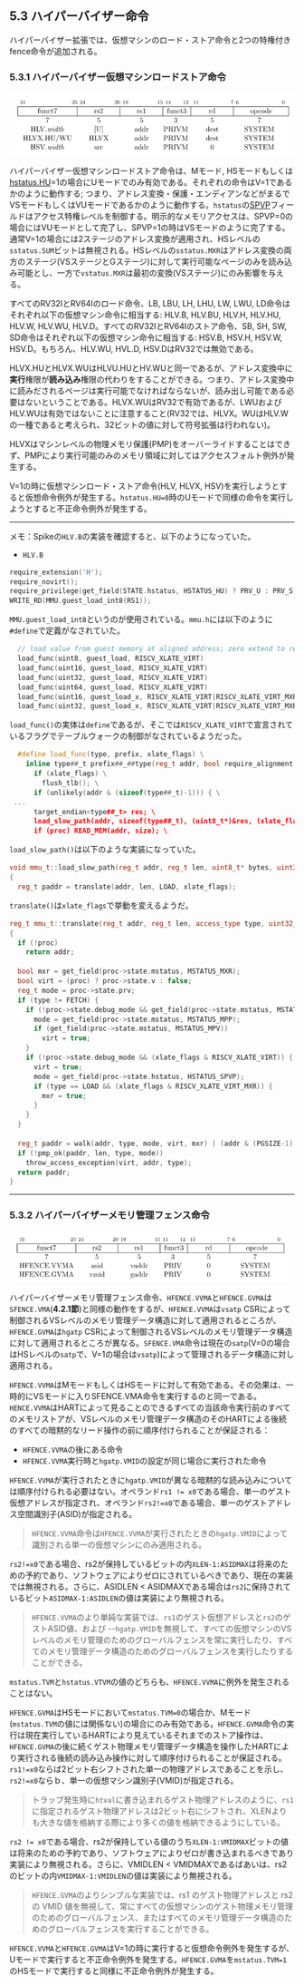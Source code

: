## 5.3 ハイパーバイザー命令

ハイパーバイザー拡張では、仮想マシンのロード・ストア命令と2つの特権付きfence命令が追加される。

### 5.3.1 ハイパーバイザー仮想マシンロードストア命令

![ハイパーバイザー仮想マシンロードストア命令](hypervisor_memory_insts.PNG)

ハイパーバイザー仮想マシンロードストア命令は、Mモード, HSモードもしくは[hstatus.HU](#hstatus_HU)=1の場合にUモードでのみ有効である。それぞれの命令はV=1であるかのように動作する; つまり、アドレス変換・保護・エンディアンなどがまるでVSモードもしくはVUモードであるかのように動作する。`hstatus`の[SPVP](#hstatus_SPVP)フィールドはアクセス特権レベルを制御する。明示的なメモリアクセスは、SPVP=0の場合にはVUモードとして完了し、SPVP=1の時はVSモードのように完了する。通常V=1の場合には2ステージのアドレス変換が適用され、HSレベルの`sstatus.SUM`ビットは無視される。HSレベルの`sstatus.MXR`はアドレス変換の両方のステージ(VSステージとGステージ)に対して実行可能なページのみを読み込み可能とし、一方で`vstatus.MXR`は最初の変換(VSステージ)にのみ影響を与える。

すべてのRV32IとRV64Iのロード命令、LB, LBU, LH, LHU, LW, LWU, LD命令はそれぞれ以下の仮想マシン命令に相当する: HLV.B, HLV.BU, HLV.H, HLV.HU, HLV.W, HLV.WU, HLV.D。すべてのRV32IとRV64Iのストア命令、SB, SH, SW, SD命令はそれぞれ以下の仮想マシン命令に相当する: HSV.B, HSV.H, HSV.W, HSV.D。もちろん、HLV.WU, HVL.D, HSV.DはRV32では無効である。

HLVX.HUとHLVX.WUはHLVU.HUとHV.WUと同一であるが、アドレス変換中に**実行**権限が**読み込み**権限の代わりをすることができる。つまり、アドレス変換中に読みだされるページは実行可能でなければならないが、読み出し可能である必要はないということである。HLVX.WUはRV32で有効であるが、LWUおよびHLV.WUは有効ではないことに注意すること(RV32では、HLVX。WUはHLV.Wの一種であると考えられ、32ビットの値に対して符号拡張は行われない)。

HLVXはマシンレベルの物理メモリ保護(PMP)をオーバーライドすることはできず、PMPにより実行可能のみのメモリ領域に対してはアクセスフォルト例外が発生する。

V=1の時に仮想マシンロード・ストア命令(HLV, HLVX, HSV)を実行しようとすると仮想命令例外が発生する。`hstatus.HU=0`時のUモードで同様の命令を実行しようとすると不正命令例外が発生する。

---

メモ：Spikeの`HLV.B`の実装を確認すると、以下のようになっていた。

- `HLV.B`

```cpp
require_extension('H');
require_novirt();
require_privilege(get_field(STATE.hstatus, HSTATUS_HU) ? PRV_U : PRV_S);
WRITE_RD(MMU.guest_load_int8(RS1));
```

`MMU.guest_load_int8`というのが使用されている。`mmu.h`には以下のように`#define`で定義がなされていた。

```cpp
  // load value from guest memory at aligned address; zero extend to register width
  load_func(uint8, guest_load, RISCV_XLATE_VIRT)
  load_func(uint16, guest_load, RISCV_XLATE_VIRT)
  load_func(uint32, guest_load, RISCV_XLATE_VIRT)
  load_func(uint64, guest_load, RISCV_XLATE_VIRT)
  load_func(uint16, guest_load_x, RISCV_XLATE_VIRT|RISCV_XLATE_VIRT_MXR)
  load_func(uint32, guest_load_x, RISCV_XLATE_VIRT|RISCV_XLATE_VIRT_MXR)
```

`load_func()`の実体は`define`であるが、そこでは`RISCV_XLATE_VIRT`で宣言されているフラグでテーブルウォークの制御がなされているようだった。

```cpp
  #define load_func(type, prefix, xlate_flags) \
    inline type##_t prefix##_##type(reg_t addr, bool require_alignment = false) { \
      if (xlate_flags) \
        flush_tlb(); \
      if (unlikely(addr & (sizeof(type##_t)-1))) { \
 ...
      target_endian<type##_t> res; \
      load_slow_path(addr, sizeof(type##_t), (uint8_t*)&res, (xlate_flags)); \
      if (proc) READ_MEM(addr, size); \

```

`load_slow_path()`は以下のような実装になっていた。

```cpp
void mmu_t::load_slow_path(reg_t addr, reg_t len, uint8_t* bytes, uint32_t xlate_flags)
{
  reg_t paddr = translate(addr, len, LOAD, xlate_flags);

```

`translate()`は`xlate_flags`で挙動を変えるようだ。

```cpp
reg_t mmu_t::translate(reg_t addr, reg_t len, access_type type, uint32_t xlate_flags)
{
  if (!proc)
    return addr;

  bool mxr = get_field(proc->state.mstatus, MSTATUS_MXR);
  bool virt = (proc) ? proc->state.v : false;
  reg_t mode = proc->state.prv;
  if (type != FETCH) {
    if (!proc->state.debug_mode && get_field(proc->state.mstatus, MSTATUS_MPRV)) {
      mode = get_field(proc->state.mstatus, MSTATUS_MPP);
      if (get_field(proc->state.mstatus, MSTATUS_MPV))
        virt = true;
    }
    if (!proc->state.debug_mode && (xlate_flags & RISCV_XLATE_VIRT)) {
      virt = true;
      mode = get_field(proc->state.hstatus, HSTATUS_SPVP);
      if (type == LOAD && (xlate_flags & RISCV_XLATE_VIRT_MXR)) {
        mxr = true;
      }
    }
  }

  reg_t paddr = walk(addr, type, mode, virt, mxr) | (addr & (PGSIZE-1));
  if (!pmp_ok(paddr, len, type, mode))
    throw_access_exception(virt, addr, type);
  return paddr;
}
```

---

### 5.3.2 ハイパーバイザーメモリ管理フェンス命令

![](hfence.PNG)

ハイパーバイザーメモリ管理フェンス命令、`HFENCE.VVMA`と`HFENCE.GVMA`は`SFENCE.VMA`(**4.2.1節**)と同様の動作をするが、`HFENCE.VVMA`は`vsatp` CSRによって制御されるVSレベルのメモリ管理データ構造に対して適用されるところが、`HFENCE.GVMA`は`hgatp` CSRによって制御されるVSレベルのメモリ管理データ構造に対して適用されるところが異なる。`SFENCE.VMA`命令は現在の`satp`(V=0の場合はHSレベルの`satp`で、V=1の場合は`vsatp`)によって管理されるデータ構造に対し適用される。

`HFENCE.VVMA`はMモードもしくはHSモードに対して有効である。その効果は、一時的にVSモードに入りSFENCE.VMA命令を実行するのと同一である。`HENCE.VVMA`はHARTによって見ることのできるすべての当該命令実行前のすべてのメモリストアが、VSレベルのメモリ管理データ構造のそのHARTによる後続のすべての暗黙的なリード操作の前に順序付けられることが保証される：

- `HFENCE.VVMA`の後にある命令
- `HFENCE.VVMA`実行時と`hgatp.VMID`の設定が同じ場合に実行された命令

`HFENCE.VVMA`が実行されたときに`hgatp.VMID`が異なる暗黙的な読み込みについては順序付けられる必要はない。オペランド`rs1 != x0`である場合、単一のゲスト仮想アドレスが指定され、オペランド`rs2!=x0`である場合、単一のゲストアドレス空間識別子(ASID)が指定される。

> `HFENCE.VVMA`命令は`HFENCE.VVMA`が実行されたときの`hgatp.VMID`によって識別される単一の仮想マシンにのみ適用される。

`rs2!=x0`である場合、rs2が保持しているビットの内`XLEN-1:ASIDMAX`は将来のための予約であり、ソフトウェアによりゼロにされているべきであり、現在の実装では無視される。さらに、ASIDLEN < ASIDMAXである場合は`rs2`に保持されているビット`ASIDMAX-1:ASIDLEN`の値は実装により無視される。

> `HFENCE.VVMA`のより単純な実装では、`rs1`のゲスト仮想アドレスと`rs2`のゲストASID値、および --`hgatp.VMID`を無視して、すべての仮想マシンのVSレベルのメモリ管理のためのグローバルフェンスを常に実行したり、すべてのメモリ管理データ構造のためのグローバルフェンスを実行したりすることができる。

`mstatus.TVM`と`hstatus.VTVM`の値のどちらも、`HFENCE.VVMA`に例外を発生されることはない。

`HFENCE.GVMA`はHSモードにおいて`mstatus.TVM=0`の場合か、Mモード(`mstatus.TVM`の値には関係ない)の場合にのみ有効である。`HFENCE.GVMA`命令の実行は現在実行しているHARTにより見えているそれまでのストア操作は、`HFENCE.GVMA`の後に続くゲスト物理メモリ管理データ構造を操作したHARTにより実行される後続の読み込み操作に対して順序付けられることが保証される。`rs1!=x0`ならば2ビット右シフトされた単一の物理アドレスであることを示し、`rs2!=x0`ならｂ、単一の仮想マシン識別子(VMID)が指定される。

> トラップ発生時に`htval`に書き込まれるゲスト物理アドレスのように、`rs1`に指定されるゲスト物理アドレスは2ビット右にシフトされ、XLENよりも大きな値を格納する際により多くの値を格納できるようにしている。

`rs2 != x0`である場合、rs2が保持している値のうち`XLEN-1:VMIDMAX`ビットの値は将来のための予約であり、ソフトウェアによりゼロが書き込まれるべきであり実装により無視される。さらに、VMIDLEN < VMIDMAXであるばあいは、rs2のビットの内`VMIDMAX-1:VMIDLEN`の値は実装により無視される。

> `HFENCE.GVMA`のよりシンプルな実装では、rs1 のゲスト物理アドレスと rs2 の VMID 値を無視して、常にすべての仮想マシンのゲスト物理メモリ管理のためのグローバルフェンス、またはすべてのメモリ管理データ構造のためのグローバルフェンスを実行することができる。

`HFENCE.VVMA`と`HFENCE.GVMA`はV=1の時に実行すると仮想命令例外を発生するが、Uモードで実行すると不正命令例外を発生する。`HFENCE.GVMA`を`mstatus.TVM=1`のHSモードで実行すると同様に不正命令例外が発生する。





